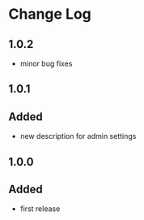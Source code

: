 # Change Log

## 1.0.2
- minor bug fixes

## 1.0.1
## Added
- new description for admin settings

## 1.0.0
## Added
- first release
